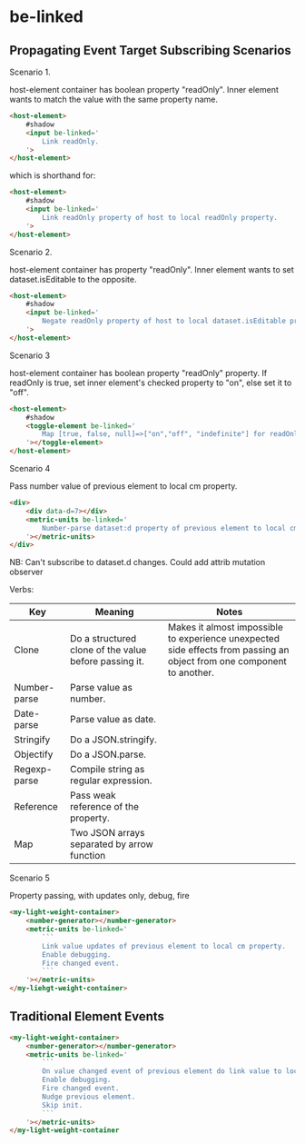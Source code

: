 # be-linked

## Propagating Event Target Subscribing Scenarios

Scenario 1.

host-element container has boolean property "readOnly".  Inner element wants to match the value with the same property name.

```html
<host-element>
    #shadow
    <input be-linked='
        Link readOnly.
    '>
</host-element>
```

which is shorthand for:

```html
<host-element>
    #shadow
    <input be-linked='
        Link readOnly property of host to local readOnly property.
    '>
</host-element>
```

Scenario 2.

host-element container has property "readOnly".  Inner element wants to set dataset.isEditable to the opposite.

```html
<host-element>
    #shadow
    <input be-linked='
        Negate readOnly property of host to local dataset.isEditable property.
    '>
</host-element>
```

Scenario 3

host-element container has boolean property "readOnly" property.  If readOnly is true, set inner element's checked property to "on", else set it to "off".

```html
<host-element>
    #shadow
    <toggle-element be-linked='
        Map [true, false, null]=>["on","off", "indefinite"] for readOnly property of host to local checked property.
    '></toggle-element>
</host-element>
```

Scenario 4

Pass number value of previous element to local cm property.

```html
<div>
    <div data-d=7></div>
    <metric-units be-linked='
        Number-parse dataset:d property of previous element to local cm property.
    '></metric-units>
</div>
```

NB:  Can't subscribe to dataset.d changes.  Could add attrib mutation observer

Verbs:

Key          |Meaning                                                |Notes
-------------|-------------------------------------------------------|-----
Clone        |Do a structured clone of the value before passing it.  |Makes it almost impossible to experience unexpected side effects from passing an object from one component to another.
Number-parse |Parse value as number.
Date-parse   |Parse value as date.
Stringify    |Do a JSON.stringify.
Objectify    |Do a JSON.parse.
Regexp-parse |Compile string as regular expression.
Reference    |Pass weak reference of the property.
Map          |Two JSON arrays separated by arrow function

Scenario 5

Property passing, with updates only, debug, fire

```html
<my-light-weight-container>
    <number-generator></number-generator>
    <metric-units be-linked='
        ```
        Link value updates of previous element to local cm property.
        Enable debugging.
        Fire changed event.
        ```
    '></metric-units>
</my-liehgt-weight-container>
```

## Traditional Element Events

```html
<my-light-weight-container>
    <number-generator></number-generator>
    <metric-units be-linked='
        ```
        On value changed event of previous element do link value to local cm property. 
        Enable debugging.
        Fire changed event.
        Nudge previous element.
        Skip init.
        ```
    '></metric-units>
</my-light-weight-container
```

